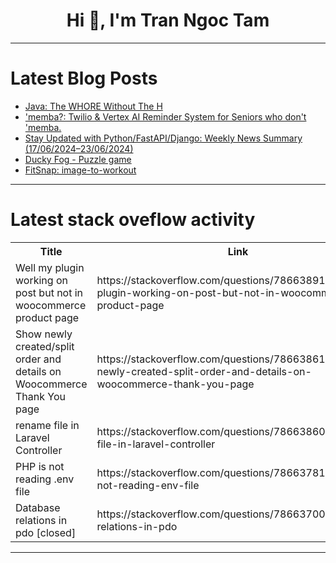 <h1 align="center">Hi 👋, I'm Tran Ngoc Tam</h1>

---

# Latest Blog Posts 
<!-- BLOG-POST-LIST:START -->
- [Java: The WHORE Without The H](https://dev.to/one/java-the-whore-without-the-h-4c0n)
- [&#39;memba?: Twilio &amp; Vertex AI Reminder System for Seniors who don&#39;t &#39;memba.](https://dev.to/richardevcom/memba-twilio-vertex-ai-reminder-system-for-seniors-who-dont-memba-5h02)
- [Stay Updated with Python/FastAPI/Django: Weekly News Summary &lpar;17/06/2024–23/06/2024&rpar;](https://dev.to/poovarasu/stay-updated-with-pythonfastapidjango-weekly-news-summary-17062024-23062024-5g3n)
- [Ducky Fog - Puzzle game](https://dev.to/ivanaxei/ducky-fog-puzzle-game-2km5)
- [FitSnap: image-to-workout](https://dev.to/matt_permentier_8d9ea83d9/fitsnap-image-to-workout-p81)
<!-- BLOG-POST-LIST:END -->

---

# Latest stack oveflow activity
<table>
  <tr><th>Title</th><th>Link</th></tr>
  <!-- STACKOVERFLOW:START --><tr><td>Well my plugin working on post but not in woocommerce product page</td><td>https://stackoverflow.com/questions/78663891/well-my-plugin-working-on-post-but-not-in-woocommerce-product-page</td></tr><tr><td>Show newly created/split order and details on Woocommerce Thank You page</td><td>https://stackoverflow.com/questions/78663861/show-newly-created-split-order-and-details-on-woocommerce-thank-you-page</td></tr><tr><td>rename file in Laravel Controller</td><td>https://stackoverflow.com/questions/78663860/rename-file-in-laravel-controller</td></tr><tr><td>PHP is not reading .env file</td><td>https://stackoverflow.com/questions/78663781/php-is-not-reading-env-file</td></tr><tr><td>Database relations in pdo [closed]</td><td>https://stackoverflow.com/questions/78663700/database-relations-in-pdo</td></tr><!-- STACKOVERFLOW:END -->
</table>

---


